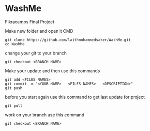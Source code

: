 # WashMe
Fikracamps Final Project

Make new folder and open it CMD
```
git clone https://github.com/laithmohammedsaker/WashMe.git
cd WashMe
```
change your git to your branch
```
git checkout <BRANCH NAME>
```
Make your update and then use this commands
```
git add <FILES NAMES>
git commit -m "<YOUR NAME> - <FILES NAMES> - <DESCRIPTION>"
git push
```
before you start again use this command to get last update for project
```
git pull
```
work on your branch use this command
```
git checkout <BRANCH NAME>
```
